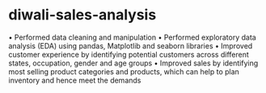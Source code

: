 # diwali-sales-analysis
•	Performed data cleaning and manipulation
•	Performed exploratory data analysis (EDA) using pandas, Matplotlib and seaborn libraries
•	Improved customer experience by identifying potential customers across different states, occupation, gender and age groups
•	Improved sales by identifying most selling product categories and products, which can help to plan inventory and hence meet the demands
